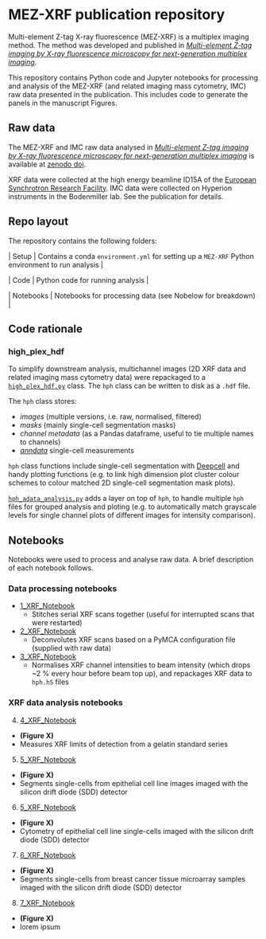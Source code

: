 # MEZ-XRF publication repository
Multi-element Z-tag X-ray fluorescence (MEZ-XRF) is a multiplex imaging method. The method was developed and published in [*Multi-element Z-tag imaging by X-ray fluorescence microscopy for next-generation multiplex imaging*](www.paper.com).

This repository contains Python code and Jupyter notebooks for processing and analysis of the MEZ-XRF (and related imaging mass cytometry, IMC) raw data presented in the publication. This includes code to generate the panels in the manuscript Figures.

## Raw data
The MEZ-XRF and IMC raw data analysed in [*Multi-element Z-tag imaging by X-ray fluorescence microscopy for next-generation multiplex imaging*](www.paper.com) is available at [zenodo doi](www.zenodo.com).

XRF data were collected at the high energy beamline ID15A of the [European Synchrotron Research Facility](www.ESRF.com). IMC data were collected on Hyperion instruments in the Bodenmiller lab. See the publication for details.

## Repo layout
The repository contains the following folders:

| Setup | Contains a conda `environment.yml` for setting up a `MEZ-XRF` Python environment to run analysis |

| Code | Python code for running analysis |

| Notebooks | Notebooks for processing data (see Nobelow for breakdown) |

## Code rationale
### high_plex_hdf
To simplify downstream analysis, multichannel images (2D XRF data and related imaging mass cytometry data) were repackaged to a [`high_plex_hdf.py`](link) class. The `hph` class can be written to disk as a `.hdf` file.

The `hph` class stores:
- *images* (multiple versions, i.e. raw, normalised, filtered)
- *masks* (mainly single-cell segmentation masks)
- *channel metadata* (as a Pandas dataframe, useful to tie multiple names to channels)
- [*anndata*](scanpy) single-cell measurements  

`hph` class functions include single-cell segmentation with [Deepcell](link) and handy plotting functions (e.g. to link high dimension plot cluster colour schemes to colour matched 2D single-cell segmentation mask plots).

[`hph_adata_analysis.py`](link) adds a layer on top of `hph`, to handle multiple `hph` files for grouped analysis and ploting (e.g. to automatically match grayscale levels for single channel plots of different images for intensity comparison).

## Notebooks
Notebooks were used to process and analyse raw data. A brief description of each notebook follows.

### Data processing notebooks
- [1_XRF_Notebook](link)
  - Stitches serial XRF scans together (useful for interrupted scans that were restarted)
- [2_XRF_Notebook](link)
  - Deconvolutes XRF scans based on a PyMCA configuration file (supplied with raw data)
- [3_XRF_Notebook](link)
  - Normalises XRF channel intensities to beam intensity (which drops ~2 % every hour before beam top up), and repackages XRF data to `hph.h5` files

### XRF data analysis notebooks
4. [4_XRF_Notebook](link)
  - **(Figure X)**
  - Measures XRF limits of detection from a gelatin standard series
5. [5_XRF_Notebook](link)
  - **(Figure X)**
  - Segments single-cells from epithelial cell line images imaged with the silicon drift diode (SDD) detector
6. [5_XRF_Notebook](link)
  - **(Figure X)**
  - Cytometry of epithelial cell line single-cells imaged with the silicon drift diode (SDD) detector
7. [6_XRF_Notebook](link)
  - **(Figure X)**
  - Segments single-cells from breast cancer tissue microarray samples imaged with the silicon drift diode (SDD) detector
8. [7_XRF_Notebook](link)
  - **(Figure X)**
  - lorem ipsum
